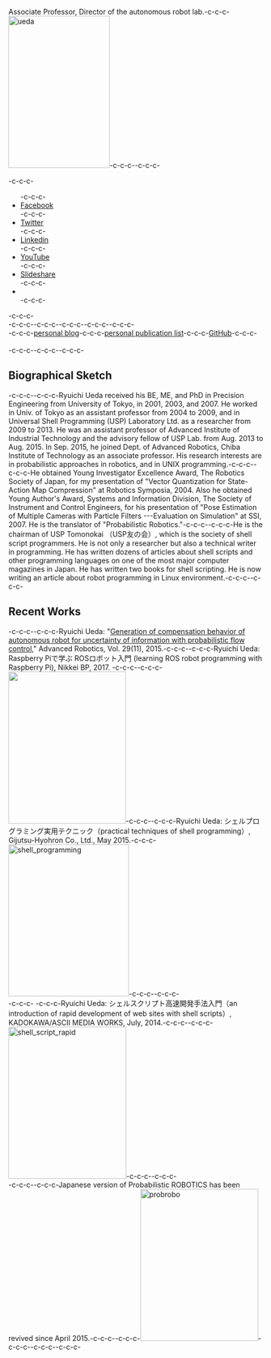 Associate Professor, Director of the autonomous robot lab.-c-c-c-<a href="https://lab.ueda.asia/wp-content/uploads/2015/09/ueda.jpg"><img src="https://lab.ueda.asia/wp-content/uploads/2015/09/ueda-200x300.jpg" alt="ueda" width="200" height="300" class="alignright size-medium wp-image-106" /></a>-c-c-c--c-c-c-<div class="social-profile">-c-c-c- <ul>-c-c-c- <li class="facebook"><a href="https://www.facebook.com/profile.php?id=675930229170437#!/profile.php?id=675930229170437" title="Facebook" target="_blank">Facebook</a></li>-c-c-c- <li class="twitter"><a href="https://twitter.com/ryuichiueda" title="Twitter" target="_blank">Twitter</a></li>-c-c-c- <li class="linkedin"><a href="https://www.linkedin.com/profile/view?id=172472847" title="Linkedin" target="_blank">Linkedin</a></li>-c-c-c- <li class="you-tube"><a href="https://www.youtube.com/user/ryuichiueda/videos" title="YouTube" target="_blank">YouTube</a></li>-c-c-c- <li class="slideshare"><a href="http://www.slideshare.net/ryuichiueda" title="Slideshare" target="_blank">Slideshare</a></li>-c-c-c- <li></li>-c-c-c- </ul>-c-c-c-<br />-c-c-c-<div style="float:left" />-c-c-c-<a href="https://blog.ueda.asia" target="_blank">personal blog</a>-c-c-c-<a href="https://blog.ueda.asia/?page_id=728" target="_blank">personal publication list</a>-c-c-c-<a target="_blank" href="https://github.com/ryuichiueda">GitHub</a>-c-c-c-</div>-c-c-c--c-c-c--c-c-c--c-c-c-<div style="clear:both">&nbsp;</div>-c-c-c--c-c-c--c-c-c-<h2>Biographical Sketch</h2>-c-c-c--c-c-c-Ryuichi Ueda received his BE, ME, and PhD in Precision Engineering from University of Tokyo, in 2001, 2003, and 2007. He worked in Univ. of Tokyo as an assistant professor from 2004 to 2009, and in Universal Shell Programming (USP) Laboratory Ltd. as a researcher from 2009 to 2013. He was an assistant professor of Advanced Institute of Industrial Technology and the advisory fellow of USP Lab. from Aug. 2013 to Aug. 2015. In Sep. 2015, he joined Dept. of Advanced Robotics, Chiba Institute of Technology as an associate professor. His research interests are in probabilistic approaches in robotics, and in UNIX programming.-c-c-c--c-c-c-He obtained Young Investigator Excellence Award, The Robotics Society of Japan, for my presentation of "Vector Quantization for State-Action Map Compression" at Robotics Symposia, 2004. Also he obtained Young Author's Award, Systems and Information Division, The Society of Instrument and Control Engineers, for his presentation of "Pose Estimation of Multiple Cameras with Particle Filters ---Evaluation on Simulation" at SSI, 2007. He is the translator of "Probabilistic Robotics."-c-c-c--c-c-c-He is the chairman of USP Tomonokai （USP友の会）, which is the society of shell script programmers. He is not only a researcher but also a technical writer in programming. He has written dozens of articles about shell scripts and other programming languages on one of the most major computer magazines in Japan. He has written two books for shell scripting. He is now writing an article about robot programming in Linux environment.-c-c-c--c-c-c-<h2>Recent Works</h2>-c-c-c--c-c-c-Ryuichi Ueda: "<a href="http://www.tandfonline.com/doi/abs/10.1080/01691864.2015.1009943#.Vf1cbp3tmko" target="_blank">Generation of compensation behavior of autonomous robot for uncertainty of information with probabilistic flow control</a>," Advanced Robotics, Vol. 29(11), 2015.-c-c-c--c-c-c-Ryuichi Ueda: Raspberry Piで学ぶ ROSロボット入門 (learning ROS robot programming with Raspberry Pi), Nikkei BP, 2017. -c-c-c--c-c-c-<a href="https://lab.ueda.tech/wp-content/uploads/2015/09/01.jpg"><img src="https://lab.ueda.tech/wp-content/uploads/2015/09/01-232x300.jpg" alt="" width="232" height="300" class="alignright size-medium wp-image-3075" /></a>-c-c-c--c-c-c-Ryuichi Ueda: シェルプログラミング実用テクニック（practical techniques of shell programming）, Gijutsu-Hyohron Co., Ltd., May 2015.-c-c-c-<a href="https://lab.ueda.asia/wp-content/uploads/2015/09/shell_programming.jpg"><img src="https://lab.ueda.asia/wp-content/uploads/2015/09/shell_programming-238x300.jpg" alt="shell_programming" width="238" height="300" class="alignright size-medium wp-image-132" /></a>-c-c-c--c-c-c-<div style="clear:both" />-c-c-c- -c-c-c-Ryuichi Ueda: シェルスクリプト高速開発手法入門（an introduction of rapid development of web sites with shell scripts）, KADOKAWA/ASCII MEDIA WORKS, July, 2014.-c-c-c--c-c-c-<a href="https://lab.ueda.asia/wp-content/uploads/2015/09/shell_script_rapid.jpg"><img src="https://lab.ueda.asia/wp-content/uploads/2015/09/shell_script_rapid-233x300.jpg" alt="shell_script_rapid" width="233" height="300" class="alignright size-medium wp-image-147" /></a>-c-c-c--c-c-c-<div style="clear:both" />-c-c-c--c-c-c-Japanese version of Probabilistic ROBOTICS has been revived since April 2015.-c-c-c--c-c-c-<a href="https://lab.ueda.asia/wp-content/uploads/2015/09/probrobo.jpg"><img src="https://lab.ueda.asia/wp-content/uploads/2015/09/probrobo-233x300.jpg" alt="probrobo" width="233" height="300" class="alignright size-medium wp-image-153" /></a>-c-c-c--c-c-c--c-c-c-<div style="clear:both" />
